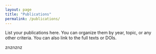 ```yaml
---
layout: page
title: "Publications"
permalink: /publications/
---
```


List your publications here. You can organize them by year, topic, or any other criteria. You can also link to the full texts or DOIs.


znznznz